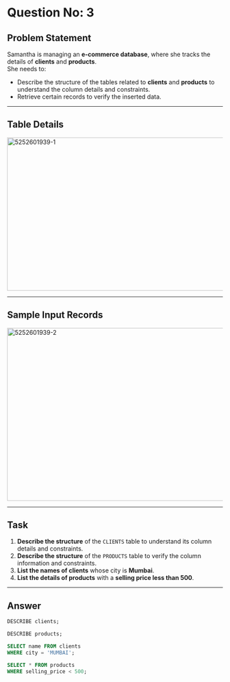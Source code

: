 # Question No: 3  

## Problem Statement  

Samantha is managing an **e-commerce database**, where she tracks the details of **clients** and **products**.  
She needs to:  
- Describe the structure of the tables related to **clients** and **products** to understand the column details and constraints.  
- Retrieve certain records to verify the inserted data.  

---

## Table Details  

<img width="702" height="358" alt="5252601939-1" src="https://github.com/user-attachments/assets/f6154a3a-024c-4e47-87de-72e9c3b696b8" />

---

## Sample Input Records  
<img width="761" height="404" alt="5252601939-2" src="https://github.com/user-attachments/assets/b5586595-14d0-4cbd-b07f-5bbd41fb5881" />


---

## Task  

1. **Describe the structure** of the `CLIENTS` table to understand its column details and constraints.  
2. **Describe the structure** of the `PRODUCTS` table to verify the column information and constraints.  
3. **List the names of clients** whose city is **Mumbai**.  
4. **List the details of products** with a **selling price less than 500**.  

---

## Answer  

```sql
DESCRIBE clients;

DESCRIBE products;

SELECT name FROM clients 
WHERE city = 'MUMBAI';

SELECT * FROM products 
WHERE selling_price < 500;
